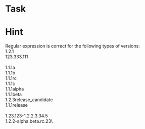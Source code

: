 # Task

# Hint
Regular expression is correct for the following types of versions:\
1.2.1\
123.333.111\
\
1.1.1a\
1.1.1b\
1.1.1rc\
1.1.1c\
1.1.1alpha\
1.1.1beta\
1.2.3release_candidate\
1.1.1release\
\
1.23.123-1.2.2.3.34.5\
1.2.2-alpha.beta.rc.23\
